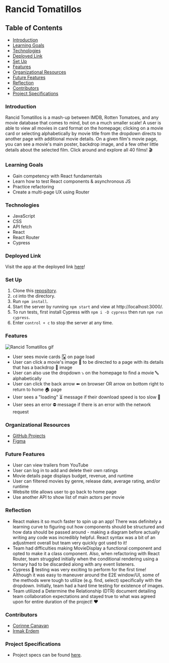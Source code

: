 # Rancid Tomatillos

## Table of Contents
- [Introduction](#introduction)
- [Learning Goals](#learning-goals)
- [Technologies](#technologies)
- [Deployed Link](#deployed-link)
- [Set Up](#set-up)
- [Features](#features)
- [Organizational Resources](#organizational-resources)
- [Future Features](#future-features)
- [Reflection](#reflection)
- [Contributors](#contributors)
- [Project Specifications](#project-specifications)

### Introduction
Rancid Tomatillos is a mash-up between IMDB, Rotten Tomatoes, and any movie database that comes to mind, but on a much smaller scale! A user is able to view all movies in card format on the homepage; clicking on a movie card or selecting alphabetically by movie title from the dropdown directs to another page with additional movie details. On a given film's movie page, you can see a movie's main poster, backdrop image, and a few other little details about the selected film. Click around and explore all 40 films! 🎬

### Learning Goals
- Gain competency with React fundamentals
- Learn how to test React components & asynchronous JS
- Practice refactoring
- Create a multi-page UX using Router

### Technologies
- JavaScript
- CSS
- API fetch
- React
- React Router
- Cypress

### Deployed Link
Visit the app at the deployed link [here](https://rancid-tomatillos-cc.vercel.app/)! 

### Set Up
1. Clone this [repository](https://github.com/CorCanavan/rancid-tomatillos).
2. `cd` into the directory.
3. Run `npm install`.
4. Start the server by running `npm start` and view at http://localhost:3000/.
5. To run tests, first install Cypress with `npm i -D cypress` then run `npm run cypress`.
6. Enter `control + c` to stop the server at any time.

### Features

![Rancid Tomatillos gif](https://media.giphy.com/media/IATPLZW64jvabscaEn/giphy-downsized.gif)

- User sees movie cards 🂡 on page load
- User can click a movie's image 📸 to be directed to a page with its details that has a backdrop 🌠 image
- User can also use the dropdown ⤵️  on the homepage to find a movie 🔤 alphabetically
- User can click the back arrow ⬅ on browser OR arrow on bottom right to return to home 🏠 page
- User sees a "loading" ⏳ message if their download speed is too slow 🐢
- User sees an error ⛔️ message if there is an error with the network request

### Organizational Resources
- [GitHub Projects](https://github.com/CorCanavan/rancid-tomatillos/projects/2)
- [Figma](https://www.figma.com/file/Y3abnRjSmXF8JVpcYPHKDb/Rancid-Tomatillos-Wireframe) 

### Future Features
- User can view trailers from YouTube
- User can log in to add and delete their own ratings
- Movie details page displays budget, revenue, and runtime
- User can filtered movies by genre, release date, average rating, and/or runtime
- Website title allows user to go back to home page
- Use another API to show list of main actors per movie

### Reflection
- React makes it so much faster to spin up an app! There was definitely a learning curve to figuring out how components should be structured and how data should be passed around - making a diagram before actually writing any code was incredibly helpful. React syntax was a bit of an adjustment overall but team very quickly got used to it!  
- Team had difficulties making MovieDisplay a functional component and opted to make it a class component. Also, when refactoring with React Router, team struggled initially when the conditional rendering using a ternary had to be discarded along with any event listeners. 
- Cypress 📝 testing was very exciting to perform for the first time! Although it was easy to maneuver around the E2E window/UI, some of the methods were tough to utilize (e.g. find, select) specifically with the dropdown. Initially, team had a hard time testing for existence of images.
- Team utilized a Determine the Relationship (DTR) document detailing team collaboration expectations and stayed true to what was agreed upon for entire duration of the project! ❤️

### Contributors
- [Corinne Canavan](https://www.linkedin.com/in/corinnecanavan/)
- [Irmak Erdem](https://www.linkedin.com/in/irmakerdem/)

### Project Specifications
- Project specs can be found [here](https://frontend.turing.edu/projects/module-3/rancid-tomatillos-v3.html).
